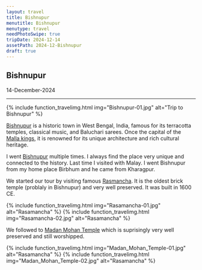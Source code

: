 ```yaml
---
layout: travel
title: Bishnupur
menutitle: Bishnupur
menutype: travel
needPhotoSwipe: true
tripDate: 2024-12-14
assetPath: 2024-12-Bishnupur
draft: true
---
```


## Bishnupur
14-December-2024

---

{% include function_travelimg.html img="Bishnupur-01.jpg" alt="Trip to Bishnupur" %}



[Bishnupur] is a historic town in West Bengal, India, famous for its terracotta temples, classical music, and Baluchari sarees. Once the capital of the [Malla kings][Mallabhum_kingdom], it is renowned for its unique architecture and rich cultural heritage.

I went [Bishnupur] multiple times. I always find the place very unique and connected to the history. Last time I visited with Malay. I went Bishnupur from my home place Birbhum and he came from Kharagpur.

We started our tour by visiting famous [Rasmancha]. It is the oldest brick temple (problaly in Bishnupur) and very well preserved. It was built in 1600 CE.

{% include function_travelimg.html img="Rasamancha-01.jpg" alt="Rasamancha" %}
{% include function_travelimg.html img="Rasamancha-02.jpg" alt="Rasamancha" %}

We followed to [Madan Mohan Temple] which is suprisingly very well preserved and still worshipped.

{% include function_travelimg.html img="Madan_Mohan_Temple-01.jpg" alt="Rasamancha" %}
{% include function_travelimg.html img="Madan_Mohan_Temple-02.jpg" alt="Rasamancha" %}


[bhatindafalls]: https://en.wikipedia.org/wiki/Bhatinda_Falls
[dhanbad]: https://en.wikipedia.org/wiki/Dhanbad

[Bishnupur]: https://en.wikipedia.org/wiki/Bishnupur_(West_Bengal)
[Mallabhum_kingdom]: https://en.wikipedia.org/wiki/Mallabhum_kingdom
[Rasmancha]: https://en.wikipedia.org/wiki/Rasmancha
[Madan Mohan Temple]: https://en.wikipedia.org/wiki/Madan_Mohan_Temple,_Bishnupur